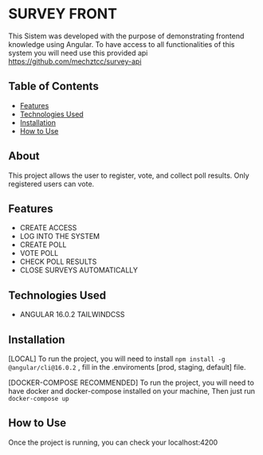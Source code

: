 # SURVEY FRONT

This Sistem was developed with the purpose of demonstrating frontend knowledge using Angular.
To have access to all functionalities of this system you will need use this provided api https://github.com/mechztcc/survey-api

## Table of Contents

- [Features](#features)
- [Technologies Used](#technologies-used)
- [Installation](#installation)
- [How to Use](#how-to-use)

## About

This project allows the user to register, vote, and collect poll results. Only registered users can vote.

## Features

- CREATE ACCESS
- LOG INTO THE SYSTEM
- CREATE POLL
- VOTE POLL
- CHECK POLL RESULTS
- CLOSE SURVEYS AUTOMATICALLY

## Technologies Used

- ANGULAR 16.0.2 TAILWINDCSS

## Installation

[LOCAL] To run the project, you will need to install
``npm install -g @angular/cli@16.0.2`` 
, fill in the .enviroments [prod, staging, default] file.

[DOCKER-COMPOSE RECOMMENDED] To run the project, you will need to have docker and docker-compose installed on your machine, Then just run
``docker-compose up``

## How to Use

Once the project is running, you can check your localhost:4200

